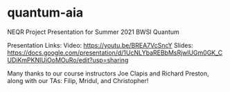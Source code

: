 # quantum-aia
NEQR Project Presentation for Summer 2021 BWSI Quantum

Presentation Links:
Video: https://youtu.be/BREA7VcSncY
Slides: https://docs.google.com/presentation/d/1UcNLYbaREBbMsRjwlUGm0GK_CUDiKmPKNIUiOoMOuRo/edit?usp=sharing

Many thanks to our course instructors Joe Clapis and Richard Preston, along with our TAs: Filip, Mridul, and Christopher!
